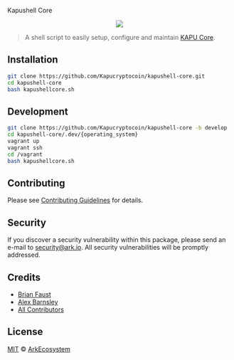 Kapushell Core 

<p align="center">
    <img src="https://github.com/kapucoin/kapushell-core/blob/master/BANNER_2_KAPUSHELL.jpg" />
</p>

> A shell script to easily setup, configure and maintain [KAPU Core](https://github.com/kapucoin/kapushell-core).

## Installation

```bash
git clone https://github.com/Kapucryptocoin/kapushell-core.git
cd kapushell-core
bash kapushellcore.sh
```

## Development

```sh
git clone https://github.com/Kapucryptocoin/kapushell-core -b develop
cd kapushell-core/.dev/{operating_system}
vagrant up
vagrant ssh
cd /vagrant
bash kapushellcore.sh
```

## Contributing

Please see [Contributing Guidelines](https://docs.ark.io/guidebook/contribution-guidelines/contributing.html) for details.

## Security

If you discover a security vulnerability within this package, please send an e-mail to security@ark.io. All security vulnerabilities will be promptly addressed.

## Credits

- [Brian Faust](https://github.com/faustbrian)
- [Alex Barnsley](https://github.com/alexbarnsley)
- [All Contributors](https://github.com/ArkEcosystem/core-commander/graphs/contributors)

## License

[MIT](LICENSE) © [ArkEcosystem](https://ark.io)
